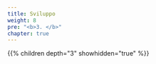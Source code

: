 ```yaml
---
title: Sviluppo
weight: 8
pre: "<b>3. </b>"
chapter: true
---
```


{{% children depth="3" showhidden="true" %}}
